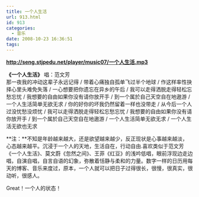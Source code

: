 ```yaml
---
title: 一个人生活
url: 913.html
id: 913
categories:
  - 音乐
date: 2008-10-23 16:36:51
tags:
---
```


  
**http://seng.stjpedu.net/player/music07/一个人生活.mp3**  
  
**《一个人生活》** 唱：范文芳  
那一夜我的冲动这辈子永远记得 / 带着心痛独自孤单飞过半个地球 / 作这样率性抉择心里头难免失落 / 一心想要把你遗忘在异乡的午后 / 我可以走得洒脱走得轻松忘愁忘忧 / 我想要的自由如果你没有请你放开手 / 到一个属於自己天空自在地遨游 / 一个人生活简单无欲无求 / 你的好你的坏我仍然留着一样也没带走 / 从今后一个人过没忧愁没烦忧 / 我可以走得洒脱走得轻松忘愁忘忧 / 我想要的自由如果你没有请你放开手 / 到一个属於自己天空自在地遨游 / 一个人生活简单无欲无求 / 一个人生活无欲也无求  
  
  
**注：**不知是年龄越来越大，还是欲望越来越少，反正现状是心事越来越淡，心态越来越平。沉浸于一个人的天地，生活自在，行动自由.喜欢类似于范文芳《一个人生活》、莫文蔚《忽然之间》、王菲《红豆》的浅吟低唱，眼前浮现边走边唱，自演自唱，自言自语的幻象，弥散着恬静与柔和的力量。数字一样的日历用每天的博客、音乐来度过，原本，一个人就可以把日子过得很长，很慢，很真实，很动听，很感人。  
  
Great！一个人的状态！